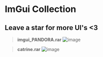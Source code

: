 # ImGui Collection

## Leave a star for more UI's <3

> **imgui_PANDORA.rar**
![image](https://github.com/uefishell/imgui-collection/assets/113793162/be2266ea-db96-4f55-a74b-6e09bda1339a)

> **catrine.rar**
![image](https://github.com/uefishell/imgui-collection/assets/113793162/97a93c1d-3341-444b-866b-093ea9d9eb6f)
